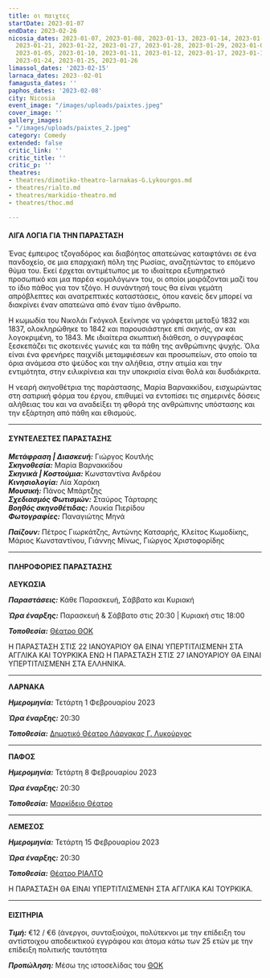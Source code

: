 ```yaml
---
title: οι παιχτες
startDate: 2023-01-07
endDate: 2023-02-26
nicosia_dates: 2023-01-07, 2023-01-08, 2023-01-13, 2023-01-14, 2023-01-15, 2023-01-20,
  2023-01-21, 2023-01-22, 2023-01-27, 2023-01-28, 2023-01-29, 2023-01-03, 2023-01-04,
  2023-01-05, 2023-01-10, 2023-01-11, 2023-01-12, 2023-01-17, 2023-01-18, 2023-01-19,
  2023-01-24, 2023-01-25, 2023-01-26
limassol_dates: '2023-02-15'
larnaca_dates: 2023--02-01
famagusta_dates: ''
paphos_dates: '2023-02-08'
city: Nicosia
event_image: "/images/uploads/paixtes.jpeg"
cover_image: ''
gallery_images:
- "/images/uploads/paixtes_2.jpeg"
category: Comedy
extended: false
critic_link: ''
critic_title: ''
critic_p: ''
theatres:
- theatres/dimotiko-theatro-larnakas-G.Lykourgos.md
- theatres/rialto.md
- theatres/markidio-theatro.md
- theatres/thoc.md

---
```

#### ΛΙΓΑ ΛΟΓΙΑ ΓΙΑ ΤΗΝ ΠΑΡΑΣΤΑΣΗ

Ένας έμπειρος τζογαδόρος και διαβόητος απατεώνας καταφτάνει σε ένα πανδοχείο, σε μια επαρχιακή πόλη της Ρωσίας, αναζητώντας το επόμενο θύμα του. Εκεί έρχεται αντιμέτωπος με το ιδιαίτερα εξυπηρετικό προσωπικό και μια παρέα «ομολόγων» του, οι οποίοι μοιράζονται μαζί του το ίδιο πάθος για τον τζόγο. Η συνάντησή τους θα είναι γεμάτη απρόβλεπτες και ανατρεπτικές καταστάσεις, όπου κανείς δεν μπορεί να διακρίνει έναν απατεώνα από έναν τίμιο άνθρωπο.

Η κωμωδία του Νικολάι Γκόγκολ ξεκίνησε να γράφεται μεταξύ 1832 και 1837, ολοκληρώθηκε το 1842 και παρουσιάστηκε επί σκηνής, αν και λογοκριμένη, το 1843. Με ιδιαίτερα σκωπτική διάθεση, ο συγγραφέας ξεσκεπάζει τις σκοτεινές γωνιές και τα πάθη της ανθρώπινης ψυχής. Όλα είναι ένα φρενήρες παιχνίδι μεταμφιέσεων και προσωπείων, στο οποίο τα όρια ανάμεσα στο ψεύδος και την αλήθεια, στην ατιμία και την εντιμότητα, στην ειλικρίνεια και την υποκρισία είναι θολά και δυσδιάκριτα.

Η νεαρή σκηνοθέτρια της παράστασης, Μαρία Βαρνακκίδου, εισχωρώντας στη σατιρική φόρμα του έργου, επιθυμεί να εντοπίσει τις σημερινές δόσεις αλήθειας του και να αναδείξει τη φθορά της ανθρώπινης υπόστασης και την εξάρτηση από πάθη και εθισμούς.

***

#### ΣΥΝΤΕΛΕΣΤΕΣ ΠΑΡΑΣΤΑΣΗΣ

**_Μετάφραση | Διασκευή:_** Γιώργος Κουτλής  
**_Σκηνοθεσία:_** Μαρία Βαρνακκίδου  
**_Σκηνικά | Κοστούμια:_** Κωνσταντίνα Ανδρέου  
**_Κινησιολογία:_** Λία Χαράκη  
**_Μουσική:_** Πάνος Μπάρτζης  
**_Σχεδιασμός Φωτισμών:_** Σταύρος Τάρταρης  
**_Βοηθός σκηνοθέτιδας:_** Λουκία Πιερίδου  
**_Φωτογραφίες:_** Παναγιώτης Μηνά

**_Παίζουν:_** Πέτρος Γιωρκάτζης, Αντώνης Κατσαρής, Κλείτος Κωμοδίκης, Μάριος Κωνσταντίνου, Γιάννης Μίνως, Γιώργος Χριστοφορίδης

***

#### ΠΛΗΡΟΦΟΡΙΕΣ ΠΑΡΑΣΤΑΣΗΣ

**ΛΕΥΚΩΣΙΑ**

**_Παραστάσεις:_** Κάθε Παρασκευή, Σάββατο και Κυριακή

**_Ώρα έναρξης:_** Παρασκευή & Σάββατο στις 20:30 | Κυριακή στις 18:00

**_Τοποθεσία:_** [Θέατρο ΘΟΚ](?#map)

Η ΠΑΡΑΣΤΑΣΗ ΣΤΙΣ 22 ΙΑΝΟΥΑΡΙΟΥ ΘΑ ΕΙΝΑΙ ΥΠΕΡΤΙΤΛΙΣΜΕΝΗ ΣΤΑ ΑΓΓΛΙΚΑ ΚΑΙ ΤΟΥΡΚΙΚΑ ΕΝΩ Η ΠΑΡΑΣΤΑΣΗ ΣΤΙΣ 27 ΙΑΝΟΥΑΡΙΟΥ ΘΑ ΕΙΝΑΙ ΥΠΕΡΤΙΤΛΙΣΜΕΝΗ ΣΤΑ ΕΛΛΗΝΙΚΑ.

***

**ΛΑΡΝΑΚΑ**

**_Ημερομηνία:_** Τετάρτη 1 Φεβρουαρίου 2023

**_Ώρα έναρξης:_** 20:30

**_Τοποθεσία:_** [Δημοτικό Θέατρο Λάρνακας Γ. Λυκούργος](?#map)

***

**ΠΑΦΟΣ**

**_Ημερομηνία:_** Τετάρτη 8 Φεβρουαρίου 2023

**_Ώρα έναρξης:_** 20:30

**_Τοποθεσία:_** [Μαρκίδειο Θέατρο](?#map)

***

**ΛΕΜΕΣΟΣ**

**_Ημερομηνία:_** Τετάρτη 15 Φεβρουαρίου 2023

**_Ώρα έναρξης:_** 20:30

**_Τοποθεσία:_** [Θέατρο ΡΙΑΛΤΟ](?#map)

Η ΠΑΡΑΣΤΑΣΗ ΘΑ ΕΙΝΑΙ ΥΠΕΡΤΙΤΛΙΣΜΕΝΗ ΣΤΑ ΑΓΓΛΙΚΑ ΚΑΙ ΤΟΥΡΚΙΚΑ.

***

#### ΕΙΣΙΤΗΡΙΑ

**_Τιμή:_** €12 / €6 (άνεργοι, συνταξιούχοι, πολύτεκνοι με την επίδειξη του αντίστοιχου αποδεικτικού εγγράφου και άτομα κάτω των 25 ετών με την επίδειξη πολιτικής ταυτότητα

**_Προπώληση:_** Μέσω της ιστοσελίδας του [ΘΟΚ](https://tickets.thoc.org.cy/)